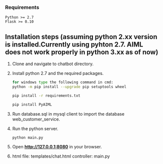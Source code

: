 
### Requirements
    Python >= 2.7
    Flask >= 0.10

## Installation steps (assuming python 2.xx version is installed.Currently using pyhton 2.7. AIML does not work properly in python 3.xx as of now)

1. Clone and navigate to chatbot directory.

2. Install python 2.7 and the required packages.
    ```bash
    for windows type the following command in cmd:
    python -m pip install --upgrade pip setuptools wheel
    
    pip install -r requirements.txt 
    
    pip install PyAIML
    ```
3. Run database.sql in mysql client to import the database web_customer_service.

4. Run the python server.
    ```bash
    python main.py
    ```
5. Open **http://127.0.0.1:8080** in your browser.

6.  html file: templates/chat.html
    controller: main.py


